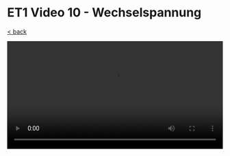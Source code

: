 # ET1 Video 10 - Wechselspannung

[< back](./README.md)

<style>
  video {
    width: 100%;
  }
</style>

<video controls controlsList="nodownload">
  <source src="https://storage.googleapis.com/ree-server-videos/ET1_video_10.mp4" type="video/mp4">
  Your browser does not support the video tag.
</video>
